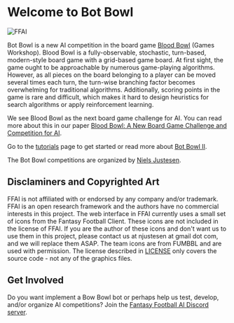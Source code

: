 # Welcome to Bot Bowl

![FFAI](ffai/screenshots/ffai.png "FFAI")

Bot Bowl is a new AI competition in the board game [Blood Bowl](https://en.wikipedia.org/wiki/Blood_Bowl) (Games Workshop). Blood Bowl is a fully-observable, stochastic, turn-based, modern-style board game with a grid-based game board. At first sight, the game ought to be approachable by numerous game-playing algorithms. However, as all pieces on the board belonging to a player can be moved several times each turn, the turn-wise branching factor
becomes overwhelming for traditional algorithms. Additionally, scoring points in the game is rare and difficult, which makes it hard to design heuristics for search algorithms or apply reinforcement learning. 

We see Blood Bowl as the next board game challenge for AI. You can read more about this in our paper [Blood Bowl: A New Board Game Challenge and Competition for AI](https://njustesen.github.io/njustesen/publications/justesen2019blood.pdf). 

Go to the [tutorials](docs/tutorials.md) page to get started or read more about [Bot Bowl II](docs/bot-bowl-ii.md).

The Bot Bowl competitions are organized by [Niels Justesen](www.njustesen.com). 

## Disclaminers and Copyrighted Art
FFAI is not affiliated with or endorsed by any company and/or trademark. FFAI is an open research framework and the authors have no commercial interests in this project. The web interface in FFAI currently uses a small set of icons from the Fantasy Football Client. These icons are not included in the license of FFAI. If you are the author of these icons and don't want us to use them in this project, please contact us at njustesen at gmail dot com, and we will replace them ASAP. The team icons are from FUMBBL and are used with permission. The license described in [LICENSE](LICENSE) only covers the source code - not any of the graphics files.

## Get Involved
Do you want implement a Bow Bowl bot or perhaps help us test, develop, and/or organize AI competitions? Join the [Fantasy Football AI Discord server](https://discord.gg/MTXMuae).
